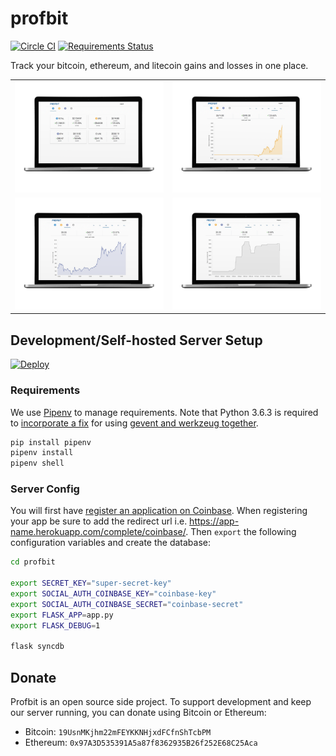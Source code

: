 # profbit
[![Circle CI](https://circleci.com/gh/joshblum/profbit.svg?maxAge=2592000&style=shield)](https://circleci.com/gh/joshblum/profbit)
[![Requirements Status](https://requires.io/github/joshblum/profbit/requirements.svg?branch=master)](https://requires.io/github/joshblum/profbit/requirements/?branch=master)

Track your bitcoin, ethereum, and litecoin gains and losses in one place.

| | |
|:-------------------------:|:-------------------------:|
|<img width="300" alt="profbit preview" src="https://github.com/joshblum/profbit/blob/master/profbit/static/img/carousel-0.png"> | <img width="300" alt="profbit preview" src="https://github.com/joshblum/profbit/blob/master/profbit/static/img/carousel-1.png"> | |
<img width="300" alt="profbit preview" src="https://github.com/joshblum/profbit/blob/master/profbit/static/img/carousel-2.png"> | <img width="300" alt="profbit preview" src="https://github.com/joshblum/profbit/blob/master/profbit/static/img/carousel-3.png"> |

## Development/Self-hosted Server Setup

[![Deploy](https://www.herokucdn.com/deploy/button.svg)](https://heroku.com/deploy)


### Requirements
We use [Pipenv](http://docs.python-guide.org/en/latest/dev/virtualenvs/) to
manage requirements. Note that Python 3.6.3 is required to [incorporate a
fix](https://bugs.python.org/issue26721) for using [gevent and werkzeug
together](https://github.com/pallets/werkzeug/issues/920).

```bash
pip install pipenv
pipenv install
pipenv shell
```

### Server Config
You will first have [register an application on
Coinbase](https://coinbase.com/oauth/applications/new). When registering your app
be sure to add the redirect url i.e.
https://app-name.herokuapp.com/complete/coinbase/. Then `export` the following
configuration variables and create the database:

```bash
cd profbit

export SECRET_KEY="super-secret-key"
export SOCIAL_AUTH_COINBASE_KEY="coinbase-key"
export SOCIAL_AUTH_COINBASE_SECRET="coinbase-secret"
export FLASK_APP=app.py
export FLASK_DEBUG=1

flask syncdb
```


## Donate

Profbit is an open source side project. To support development and keep
our server running, you can donate using Bitcoin or Ethereum:

- Bitcoin: `19UsnMKjhm22mFEYKKNHjxdFCfnShTcbPM`
- Ethereum: `0x97A3D535391A5a87f8362935B26f252E68C25Aca`
